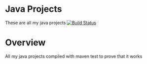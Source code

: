 # Java Projects
These are all my java projects
[![Build Status](https://travis-ci.com/gitcloneguy/java-projects.svg?branch=master)](https://travis-ci.com/gitcloneguy/java-projects)
# Overview
All my java projects compiled with maven test to prove that it works

